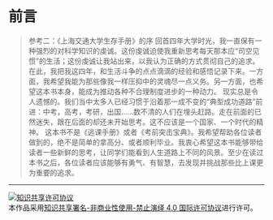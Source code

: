 # 前言

> 参考二：《上海交通大学生存手册》的序
> 回首四年大学时光，我一直保有一种强烈的对科学知识的虔诚。这份虔诚迫使我重新思考每天那本应“司空见惯”的生活；这份虔诚让我站出来，以我认为正确的方式贯彻自己的追求。
> 在此，我把我这四年，和生活斗争的点点滴滴的经验和感悟记录下来。一方面，我希望我能为那些像我一样压抑中的灵魂尽一点义务。另一方面，也希望这本书本身，能成为推动各种不合理制度进步的一种动力。
> 现实总是令人遗憾的。我们当中太多人已经习惯于沿着那一成不变的“典型成功道路”前进：中考，高考，考研，出国......数不清的人们在埋头赶路。走在前面的已然迷失，跟在后面的却还未开始思考。这不应该是一个国家、一个时代的精神。
> 这本书不是《逃课手册》或者《考前突击宝典》。我希望帮助各位读者做到的，绝不是简单的拿高分、或者顺利毕业。我衷心希望这本书能够带给读者一些新鲜的思考，让同学们能看到人生道路上不同的风景。至少在读过本书之后，各位读者应该能够有勇气、有智慧，去发现并挑战那些比上课更为重要的追求。

----

<a rel="license" href="http://creativecommons.org/licenses/by-nc-nd/4.0/"><img alt="知识共享许可协议" style="border-width:0" src="https://i.creativecommons.org/l/by-nc-nd/4.0/88x31.png" /></a><br />本作品采用<a rel="license" href="http://creativecommons.org/licenses/by-nc-nd/4.0/">知识共享署名-非商业性使用-禁止演绎 4.0 国际许可协议</a>进行许可。